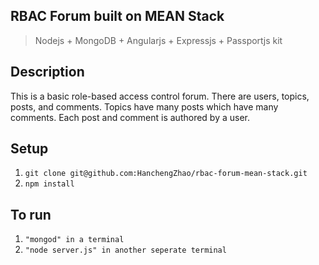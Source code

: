 ## RBAC Forum built on MEAN Stack
> Nodejs + MongoDB + Angularjs + Expressjs + Passportjs kit

## Description
This is a basic role-based access control forum. 
There are users, topics, posts, and comments. 
Topics have many posts which have many comments. 
Each post and comment is authored by a user.

## Setup

1. `git clone git@github.com:HanchengZhao/rbac-forum-mean-stack.git `
2. `npm install`

## To run

1. `"mongod" in a terminal`
2. `"node server.js" in another seperate terminal`